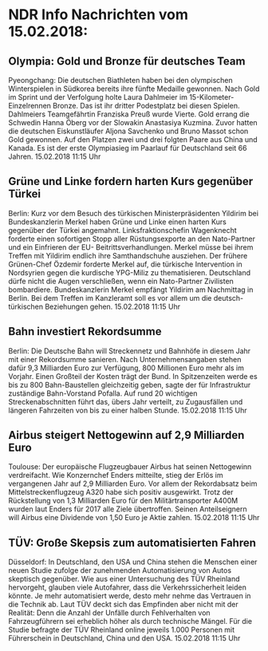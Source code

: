 # NDR Info Nachrichten vom 15.02.2018:


## Olympia: Gold und Bronze für deutsches Team
Pyeongchang:    Die deutschen Biathleten haben bei den olympischen Winterspielen in Südkorea bereits ihre fünfte Medaille gewonnen. Nach Gold im Sprint und der Verfolgung holte Laura Dahlmeier im 15-Kilometer-Einzelrennen Bronze. Das ist ihr dritter Podestplatz bei diesen Spielen. Dahlmeiers Teamgefährtin Franziska Preuß wurde Vierte. Gold errang die Schwedin Hanna Öberg vor der Slowakin Anastasiya Kuzmina. Zuvor hatten die deutschen Eiskunstläufer Aljona Savchenko und Bruno Massot schon Gold gewonnen. Auf den Platzen zwei und drei folgten Paare aus China und Kanada. Es ist der erste Olympiasieg im Paarlauf für Deutschland seit 66 Jahren. 15.02.2018 11:15 Uhr 

## Grüne und Linke fordern harten Kurs gegenüber Türkei
Berlin: Kurz vor dem Besuch des türkischen Ministerpräsidenten Yildirim bei Bundeskanzlerin Merkel haben Grüne und Linke einen harten Kurs gegenüber der Türkei angemahnt. Linksfraktionschefin Wagenknecht forderte einen sofortigen Stopp aller Rüstungsexporte an den Nato-Partner und ein Einfrieren der EU- Beitrittsverhandlungen. Merkel müsse bei ihrem Treffen mit Yildirim endlich ihre Samthandschuhe ausziehen. Der frühere Grünen-Chef Özdemir forderte Merkel auf, die türkische Intervention in Nordsyrien gegen die kurdische YPG-Miliz zu thematisieren. Deutschland dürfe nicht die Augen verschließen, wenn ein Nato-Partner Zivilisten bombardiere. Bundeskanzlerin Merkel empfängt Yildirim am Nachmittag in Berlin. Bei dem Treffen im Kanzleramt soll es vor allem um die deutsch-türkischen Beziehungen gehen. 15.02.2018 11:15 Uhr 

## Bahn investiert Rekordsumme
Berlin: Die Deutsche Bahn will Streckennetz und Bahnhöfe in diesem Jahr mit einer Rekordsumme sanieren. Nach Unternehmensangaben stehen dafür 9,3 Milliarden Euro zur Verfügung, 800 Millionen Euro mehr als im Vorjahr. Einen Großteil der Kosten trägt der Bund. In Spitzenzeiten werde es bis zu 800 Bahn-Baustellen gleichzeitig geben, sagte der für Infrastruktur zuständige Bahn-Vorstand Pofalla. Auf rund 20 wichtigen Streckenabschnitten führt das, übers Jahr verteilt, zu Zugausfällen und längeren Fahrzeiten von bis zu einer halben Stunde. 15.02.2018 11:15 Uhr 

## Airbus steigert Nettogewinn auf 2,9 Milliarden Euro
Toulouse: Der europäische Flugzeugbauer Airbus hat seinen Nettogewinn verdreifacht. Wie Konzernchef Enders mitteilte, stieg der Erlös im vergangenen Jahr auf 2,9 Milliarden Euro. Vor allem der Rekordabsatz beim Mittelstreckenflugzeug A320 habe sich positiv ausgewirkt. Trotz der Rückstellung von 1,3 Milliarden Euro für den Militärtransporter A400M wurden laut Enders für 2017 alle Ziele übertroffen. Seinen Anteilseignern will Airbus eine Dividende von 1,50 Euro je Aktie zahlen. 15.02.2018 11:15 Uhr 

## TÜV: Große Skepsis zum automatisierten Fahren
Düsseldorf: In Deutschland, den USA und China stehen die Menschen einer neuen Studie zufolge der zunehmenden Automatisierung von Autos skeptisch gegenüber. Wie aus einer Untersuchung des TÜV Rheinland hervorgeht, glauben viele Autofahrer, dass die Verkehrssicherheit leiden könnte. Je mehr automatisiert werde, desto mehr nehme das Vertrauen in die Technik ab. Laut TÜV deckt sich das Empfinden aber nicht mit der Realität: Denn die Anzahl der Unfälle durch Fehlverhalten von Fahrzeugführern sei erheblich höher als durch technische Mängel. Für die Studie befragte der TÜV Rheinland online jeweils 1.000 Personen mit Führerschein in Deutschland, China und den USA. 15.02.2018 11:15 Uhr 
